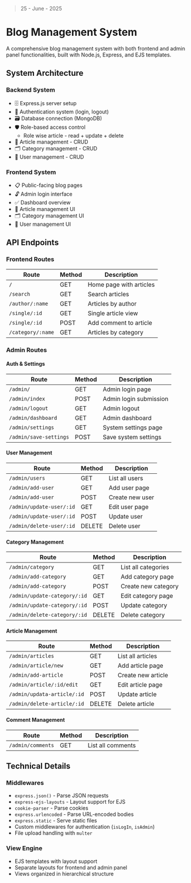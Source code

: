 > 25 - June - 2025

# Blog Management System

A comprehensive blog management system with both frontend and admin panel functionalities, built with Node.js, Express, and EJS templates.

## System Architecture

### Backend System

- 🗄️ Express.js server setup
- 🔐 Authentication system (login, logout)
- 🗃️ Database connection (MongoDB)
- 🛡️ Role-based access control
  - Role wise article - read + update + delete
- 📝 Article management - CRUD
- 🗂️ Category management - CRUD
- 👥 User management - CRUD

### Frontend System

- 📋 Public-facing blog pages
- 🔓 Admin login interface
- ✅ Dashboard overview
- 📝 Article management UI
- 🗂️ Category management UI
- 👥 User management UI

## API Endpoints

### Frontend Routes

| Route | Method | Description |
|-------|--------|-------------|
| `/` | GET | Home page with articles |
| `/search` | GET | Search articles |
| `/author/:name` | GET | Articles by author |
| `/single/:id` | GET | Single article view |
| `/single/:id` | POST | Add comment to article |
| `/category/:name` | GET | Articles by category |

### Admin Routes

#### Auth & Settings

| Route | Method | Description |
|-------|--------|-------------|
| `/admin/` | GET | Admin login page |
| `/admin/index` | POST | Admin login submission |
| `/admin/logout` | GET | Admin logout |
| `/admin/dashboard` | GET | Admin dashboard |
| `/admin/settings` | GET | System settings page |
| `/admin/save-settings` | POST | Save system settings |

#### User Management

| Route | Method | Description |
|-------|--------|-------------|
| `/admin/users` | GET | List all users |
| `/admin/add-user` | GET | Add user page |
| `/admin/add-user` | POST | Create new user |
| `/admin/update-user/:id` | GET | Edit user page |
| `/admin/update-user/:id` | POST | Update user |
| `/admin/delete-user/:id` | DELETE | Delete user |

#### Category Management

| Route | Method | Description |
|-------|--------|-------------|
| `/admin/category` | GET | List all categories |
| `/admin/add-category` | GET | Add category page |
| `/admin/add-category` | POST | Create new category |
| `/admin/update-category/:id` | GET | Edit category page |
| `/admin/update-category/:id` | POST | Update category |
| `/admin/delete-category/:id` | DELETE | Delete category |

#### Article Management

| Route | Method | Description |
|-------|--------|-------------|
| `/admin/articles` | GET | List all articles |
| `/admin/article/new` | GET | Add article page |
| `/admin/add-article` | POST | Create new article |
| `/admin/article/:id/edit` | GET | Edit article page |
| `/admin/updata-article/:id` | POST | Update article |
| `/admin/delete-article/:id` | DELETE | Delete article |

#### Comment Management

| Route | Method | Description |
|-------|--------|-------------|
| `/admin/comments` | GET | List all comments |

## Technical Details

### Middlewares

- `express.json()` - Parse JSON requests
- `express-ejs-layouts` - Layout support for EJS
- `cookie-parser` - Parse cookies
- `express.urlencoded` - Parse URL-encoded bodies
- `express.static` - Serve static files
- Custom middlewares for authentication (`isLogIn`, `isAdmin`)
- File upload handling with `multer`

### View Engine

- EJS templates with layout support
- Separate layouts for frontend and admin panel
- Views organized in hierarchical structure
